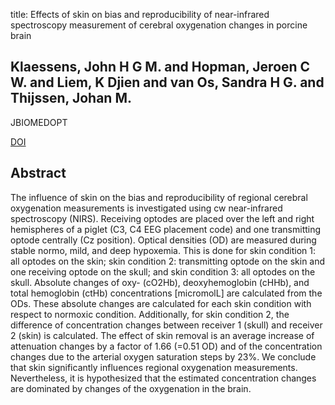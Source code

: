 title: Effects of skin on bias and reproducibility of near-infrared spectroscopy measurement of cerebral oxygenation changes in porcine brain

## Klaessens, John H G M. and Hopman, Jeroen C W. and Liem, K Djien and van Os, Sandra H G. and Thijssen, Johan M.
JBIOMEDOPT

<a href="https://doi.org/10.1117/1.1989315">DOI</a>

## Abstract
The influence of skin on the bias and reproducibility of regional cerebral oxygenation measurements is investigated using cw near-infrared spectroscopy (NIRS). Receiving optodes are placed over the left and right hemispheres of a piglet (C3, C4 EEG placement code) and one transmitting optode centrally (Cz position). Optical densities (OD) are measured during stable normo, mild, and deep hypoxemia. This is done for skin condition 1: all optodes on the skin; skin condition 2: transmitting optode on the skin and one receiving optode on the skull; and skin condition 3: all optodes on the skull. Absolute changes of oxy- (cO2Hb), deoxyhemoglobin (cHHb), and total hemoglobin (ctHb) concentrations [micromolL] are calculated from the ODs. These absolute changes are calculated for each skin condition with respect to normoxic condition. Additionally, for skin condition 2, the difference of concentration changes between receiver 1 (skull) and receiver 2 (skin) is calculated. The effect of skin removal is an average increase of attenuation changes by a factor of 1.66 (=0.51 OD) and of the concentration changes due to the arterial oxygen saturation steps by 23%. We conclude that skin significantly influences regional oxygenation measurements. Nevertheless, it is hypothesized that the estimated concentration changes are dominated by changes of the oxygenation in the brain.

